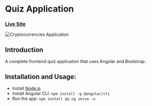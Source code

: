# Quiz Application

### [Live Site](https://quiz-application-1b9a3.web.app/)

![Cryptocurrencies Application](https://i.ibb.co/0CCd75g/Screenshot-from-2023-02-09-11-52-04.png)

## Introduction
A complete frontend quiz application that uses Angular and Bootstrap .



## Installation and Usage:
- Install [Node.js](https://nodejs.org/en/download/)
- Install Angular CLI: `npm install -g @angular/cli`
- Run the app: `npm install && ng serve -o`

